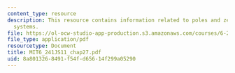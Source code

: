 ```yaml
---
content_type: resource
description: This resource contains information related to poles and zeros of MIMO
  systems.
file: https://ol-ocw-studio-app-production.s3.amazonaws.com/courses/6-241j-dynamic-systems-and-control-spring-2011/8a8013268491f54fd65614f299a05290_MIT6_241JS11_chap27.pdf
file_type: application/pdf
resourcetype: Document
title: MIT6_241JS11_chap27.pdf
uid: 8a801326-8491-f54f-d656-14f299a05290
---
```

